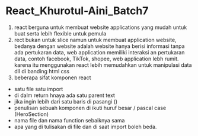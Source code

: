 # React_Khurotul-Aini_Batch7
1. react berguna untuk membuat website applications yang mudah untuk buat serta lebih flexible untuk pemula
2. rect bukan untuk slice namun untuk membuat application website, bedanya dengan website adalah website hanya berisi informasi tanpa ada pertukaran data, web application memiliki interaksi an pertukaran data, contoh facebook, TikTok, shopee, web application lebh rumit. karena itu menggunakan react lebih memudahkan untuk manipulasi data dll di banding html css
3. beberapa sifat komponen react
- satu file satu import
- di dalm return hnaya ada  satu parent text 
- jika ingin lebih dari satu baris di pasangi ()
- penulisan sebuah komponen di ikuti huruf besar / pascal case (HeroSection)
- nama file dan nama function sebaiknya sama
- apa yang di tulisakan di file dan di saat import boleh beda.
